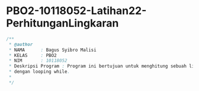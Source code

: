 # PBO2-10118052-Latihan22-PerhitunganLingkaran

```java
/**
 * @author 
 * NAMA      : Bagus Syibro Malisi
 * KELAS     : PBO2
 * NIM       : 10118052
 * Deskripsi Program : Program ini bertujuan untuk menghitung sebuah lingkaran 
 * dengan looping while.
 * 
 */
 ```
 
